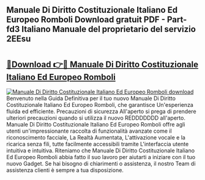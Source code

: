 ## Manuale Di Diritto Costituzionale Italiano Ed Europeo Romboli Download gratuit PDF - Part-fd3 Italiano Manuale del proprietario del servizio 2EEsu

# <h2><a href="http://dfai5il.blite.top/?on=Manuale+Di+Diritto+Costituzionale+Italiano+Ed+Europeo+Romboli">🔗Download 👉🔴 Manuale Di Diritto Costituzionale Italiano Ed Europeo Romboli</a></h2>

[![Manuale Di Diritto Costituzionale Italiano Ed Europeo Romboli download](https://i.imgur.com/lujVjoI.png)](http://dfai5il.blite.top/?on=Manuale+Di+Diritto+Costituzionale+Italiano+Ed+Europeo+Romboli)
Benvenuto nella Guida Definitiva per il tuo nuovo Manuale Di Diritto Costituzionale Italiano Ed Europeo Romboli, che garantisce Un'esperienza fluida ed efficiente. Precauzioni di sicurezza All'aperto si prega di prendere ulteriori precauzioni quando si utilizza il nuovo REDDDDDDD all'aperto. Manuale Di Diritto Costituzionale Italiano Ed Europeo Romboli offre agli utenti un'impressionante raccolta di funzionalità avanzate come il riconoscimento facciale, La Realtà Aumentata, L'attivazione vocale e la ricarica senza fili, tutte facilmente accessibili tramite L'interfaccia utente intuitiva e intuitiva. Riteniamo che Manuale Di Diritto Costituzionale Italiano Ed Europeo Romboli abbia fatto il suo lavoro per aiutarti a iniziare con il tuo nuovo Gadget. Se hai bisogno di chiarimenti o assistenza, il nostro Team di assistenza clienti è sempre a tua disposizione.

